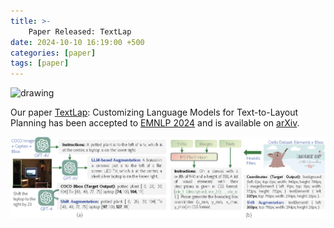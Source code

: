 ```yaml
---
title: >-
    Paper Released: TextLap
date: 2024-10-10 16:19:00 +500
categories: [paper]
tags: [paper]
---
```


<img src="https://2024.emnlp.org/assets/images/logos/emnlp-2024-logo.png" alt="drawing" width="300"/>

Our paper [TextLap](https://github.com/puar-playground/TextLap): Customizing Language Models for Text-to-Layout Planning has been accepted to [EMNLP 2024](https://2024.emnlp.org) and is available on [arXiv](https://arxiv.org/abs/2410.12844). <br />

![demo plot1](https://raw.githubusercontent.com/puar-playground/TextLap/refs/heads/main/figure/InstLLapv2_overview.png)




